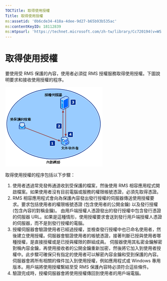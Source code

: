 ```yaml
---
TOCTitle: 取得使用授權
Title: 取得使用授權
ms:assetid: '0b6cde34-418a-4dee-9d27-b65b93b535ac'
ms:contentKeyID: 18112839
ms:mtpsurl: 'https://technet.microsoft.com/zh-tw/library/Cc720194(v=WS.10)'
---
```


取得使用授權
============

要使用受 RMS 保護的內容，使用者必須從 RMS 授權服務取得使用授權。下圖說明要求和接收使用授權的程序。

![](images/Cc720194.37b8d28c-9749-4e81-bc6a-22692fefb8b6(WS.10).gif)

取得使用授權的程序包括以下步驟：

1.  使用者透過常見發佈通道收到受保護的檔案，然後使用 RMS 相容應用程式開啟檔案。如果使用者沒有目前電腦或服務的權限帳號憑證，必須先取得憑證。
2.  RMS 相容應用程式會向為保護內容發出發行授權的伺服器傳送使用授權要求。要求包括使用者的權限帳號憑證 (包含使用者的公開金鑰) 以及發行授權 (包含內容的對稱金鑰)。
    由用戶端授權人憑證發出的發行授權中包含發行憑證的伺服器 URL。如果是這種情形，使用授權要求會送到發行用戶端授權人憑證的伺服器，而不是到發行授權的電腦。
3.  授權伺服器會驗證使用者已經過授權，並檢查發行授權中也已命名使用者，然後建立使用授權。伺服器會驗證使用者的帳號憑證，接著判斷已授與使用者哪種授權，是直接授權或是已授與權限的群組成員。
    伺服器使用其私密金鑰解密對稱內容金鑰，再使用接收者的公開金鑰重新加密，然後將它加入到使用者授權中。此步驟可確保只有指定的使用者可以解密內容金鑰和受到保護的內容。
    伺服器會將所有相關的條件加入到使用授權，例如應用程式或 Windows 專用版本。用戶端將使用授權繫結至受 RMS 保護內容時必須符合這些條件。
4.  驗證完成時，授權伺服器會將使用授權傳回到使用者的用戶端電腦。
